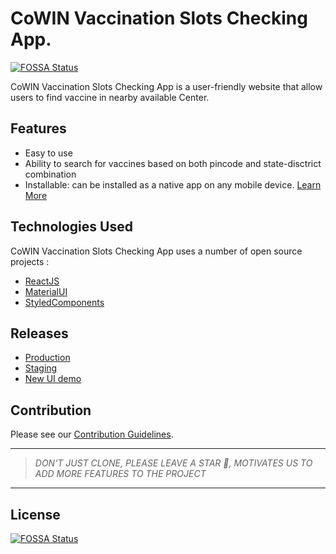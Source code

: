 # CoWIN Vaccination Slots Checking App.
[![FOSSA Status](https://app.fossa.com/api/projects/git%2Bgithub.com%2Fstephin007%2FCowin-Vaccine-Availablity-Checker.svg?type=shield)](https://app.fossa.com/projects/git%2Bgithub.com%2Fstephin007%2FCowin-Vaccine-Availablity-Checker?ref=badge_shield)


CoWIN Vaccination Slots Checking App is a user-friendly website
that allow users to find vaccine in nearby available Center.

## Features

- Easy to use
- Ability to search for vaccines based on both pincode and state-disctrict combination
- Installable: can be installed as a native app on any mobile device. [Learn More](https://medium.com/progressivewebapps/how-to-install-a-pwa-to-your-device-68a8d37fadc1)

## Technologies Used

CoWIN Vaccination Slots Checking App uses a number of open source projects :

- [ReactJS](https://reactjs.org)
- [MaterialUI](https://material-ui.com/)
- [StyledComponents](https://www.styled-components.com/)

## Releases

- [Production](https://cowinvaccinetracker.forcommunity.tech/)
- [Staging](https://cowin-vaccine-availablity-checker.vercel.app/)
- [New UI demo](https://cowinvaccinetracker.stephinreji.me/)

## Contribution

Please see our [Contribution Guidelines](./CONTRIBUTING.md).

---

> _DON'T JUST CLONE, PLEASE LEAVE A STAR 🌟, MOTIVATES US TO ADD MORE FEATURES TO THE PROJECT_

---


## License
[![FOSSA Status](https://app.fossa.com/api/projects/git%2Bgithub.com%2Fstephin007%2FCowin-Vaccine-Availablity-Checker.svg?type=large)](https://app.fossa.com/projects/git%2Bgithub.com%2Fstephin007%2FCowin-Vaccine-Availablity-Checker?ref=badge_large)